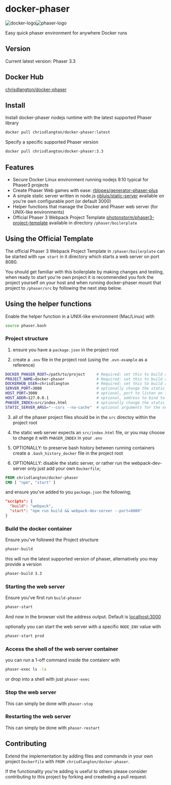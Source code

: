 # docker-phaser

![docker-logo](https://raw.githubusercontent.com/docker-library/docs/b449be7df57e9ed9086bb5821bfb5d6cdc5d67a4/docker-dev/logo.png)![phaser-logo](https://examples.phaser.io/assets/sprites/phaser2.png)

Easy quick phaser environment for anywhere Docker runs

## Version

Current latest version: Phaser 3.3

## Docker Hub

[chrisdlangton/docker-phaser](https://hub.docker.com/r/chrisdlangton/docker-phaser/)

## Install

Install docker-phaser nodejs runtime with the latest supported Phaser library

```bash
docker pull chrisdlangton/docker-phaser:latest
```

Specify a specific supported Phaser version

```bash
docker pull chrisdlangton/docker-phaser:3.3
```

## Features

- Secure Docker Linux environment running nodejs 9.10 typical for Phaser3 projects
- Create Phaser Web games with ease: [rblopes/generator-phaser-plus](https://github.com/rblopes/generator-phaser-plus)
- A simple static server written in node.js [nbluis/static-server](https://github.com/nbluis/static-server) available on you're own configurable port (or default 3000)
- Helper functions that manage the Docker and Phaser web server (for UNIX-like environments)
- Official Phaser 3 Webpack Project Template [photonstorm/phaser3-project-template](https://github.com/photonstorm/phaser3-project-template) available in directory `/phaser/boilerplate`

## Using the Official Template

The official Phaser 3 Webpack Project Template in `/phaser/boilerplate` can be started with `npm start` in it directory which starts a web server on port 8080.

You should get familiar with this boilerplate by making changes and testing, when ready to start you're own project it is recommended you fork the project yourself on your host and when running docker-phaser mount that project to `/phaser/src` by following the next step below.

## Using the helper functions

Enable the helper function in a UNIX-like environment (Mac/Linux) with

```bash
source phaser.bash
```

### Project structure

1) ensure you have a `package.json` in the project root

2) create a `.env` file in the project root (using the `.evn-example` as a reference)

  ```bash
  DOCKER_PHASER_ROOT=/path/to/project     # Required: set this to build and run docker-phaser with it's helper functions
  PROJECT_NAME=docker-phaser              # Required: set this to build and run docker-phaser with it's helper functions
  DOCKERHUB_USER=chrisdlangton            # Required: set this to build and run docker-phaser with it's helper functions
  SERVER_PORT=3000                        # optionally change the static server port to bind too insdie the container
  HOST_PORT=3000                          # optional, port to listen on the host side
  HOST_ADDR=127.0.0.1                     # optional, address to bind to on the host side
  PHASER_INDEX=src/index.html             # optionally change the static server index file from this default value
  STATIC_SERVER_ARGS="--cors --no-cache"  # optional arguments for the node static server (see the link in features section)
  ```

3) all of the phaser project files should be in the `src` directoy within the project root

4) the static web server expects an `src/index.html` file, or you may choose to change it with `PHASER_INDEX` in your `.env`

5) OPTIONALLY: to preserve bash history between running containers create a `.bash_history_docker` file in the project root

6) OPTIONALLY: disable the static server, or rather run the webpack-dev-server only just add your own `Dockerfile`;

  ```dockerfile
  FROM chrisdlangton/docker-phaser
  CMD [ "npm", "start" ]
  ```

and ensure you've added to you `package.json` the following;

  ```json
  "scripts": {
    "build": "webpack",
    "start": "npm run build && webpack-dev-server --port=8080"
  }
  ```

### Build the docker container

Ensure you've followed the Project structure

```bash
phaser-build
```

this will run the latest supported version of phaser, alternatively you may provide a version

```bash
phaser-build 3.3
```

### Starting the web server

Ensure you've first run `build-phaser`

```bash
phaser-start
```

And now in the browser visit the address output. Default is [localhost:3000](http://localhost:3000/)

optionally you can start the web server with a specific `NODE_ENV` value with

```bash
phaser-start prod
```

### Access the shell of the web server container

you can run a 1-off command inside the contaienr with

```bash
phaser-exec ls -la
```

or drop into a shell with just `phaser-exec`

### Stop the web server

This can simply be done with `phaser-stop`

### Restarting the web server

This can simply be done with `phaser-restart`

## Contributing

Extend the implementation by adding files and commands in your own project `Dockerfile` with `FROM chrisdlangton/docker-phaser`. 

If the functionality you're adding is useful to others please consider contributing to this project by forking and createding a pull request.